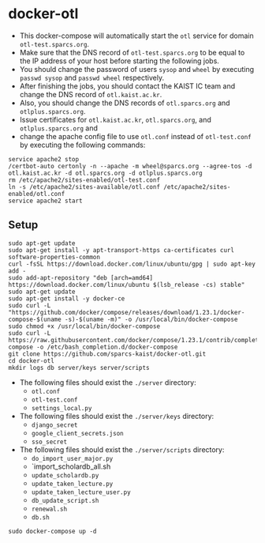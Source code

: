 # docker-otl
* This docker-compose will automatically start the `otl` service for domain `otl-test.sparcs.org`.
* Make sure that the DNS record of `otl-test.sparcs.org` to be equal to the IP address of your host before starting the following jobs.
* You should change the password of users `sysop` and `wheel` by executing `passwd sysop` and `passwd wheel` respectively.
* After finishing the jobs, you should contact the KAIST IC team and change the DNS record of `otl.kaist.ac.kr`.
* Also, you should change the DNS records of `otl.sparcs.org` and `otlplus.sparcs.org`.
* Issue certificates for `otl.kaist.ac.kr`, `otl.sparcs.org`, and `otlplus.sparcs.org` and
* change the apache config file to use `otl.conf` instead of `otl-test.conf` by executing the following commands:
```shell
service apache2 stop
/certbot-auto certonly -n --apache -m wheel@sparcs.org --agree-tos -d otl.kaist.ac.kr -d otl.sparcs.org -d otlplus.sparcs.org
rm /etc/apache2/sites-enabled/otl-test.conf
ln -s /etc/apache2/sites-available/otl.conf /etc/apache2/sites-enabled/otl.conf
service apache2 start
```
## Setup
```shell
sudo apt-get update
sudo apt-get install -y apt-transport-https ca-certificates curl software-properties-common
curl -fsSL https://download.docker.com/linux/ubuntu/gpg | sudo apt-key add -
sudo add-apt-repository "deb [arch=amd64] https://download.docker.com/linux/ubuntu $(lsb_release -cs) stable"
sudo apt-get update
sudo apt-get install -y docker-ce
sudo curl -L "https://github.com/docker/compose/releases/download/1.23.1/docker-compose-$(uname -s)-$(uname -m)" -o /usr/local/bin/docker-compose
sudo chmod +x /usr/local/bin/docker-compose
sudo curl -L https://raw.githubusercontent.com/docker/compose/1.23.1/contrib/completion/bash/docker-compose -o /etc/bash_completion.d/docker-compose
git clone https://github.com/sparcs-kaist/docker-otl.git
cd docker-otl
mkdir logs db server/keys server/scripts
```
* The following files should exist the `./server` directory:
  * `otl.conf`
  * `otl-test.conf`
  * `settings_local.py`
* The following files should exist the `./server/keys` directory:
  * `django_secret`
  * `google_client_secrets.json`
  * `sso_secret`
* The following files should exist the `./server/scripts` directory:
  * `do_import_user_major.py`
  * `import_scholardb_all.sh
  * `update_scholardb.py`
  * `update_taken_lecture.py`
  * `update_taken_lecture_user.py`
  * `db_update_script.sh`
  * `renewal.sh`
  * `db.sh`
```shell
sudo docker-compose up -d
```
